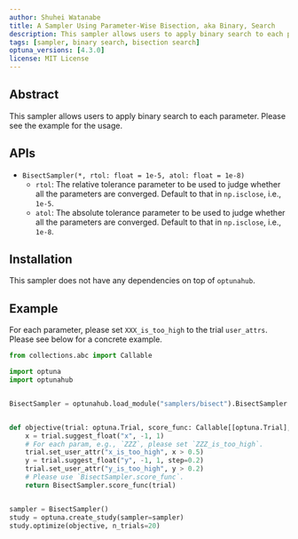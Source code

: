 ```yaml
---
author: Shuhei Watanabe
title: A Sampler Using Parameter-Wise Bisection, aka Binary, Search
description: This sampler allows users to apply binary search to each parameter.
tags: [sampler, binary search, bisection search]
optuna_versions: [4.3.0]
license: MIT License
---
```


## Abstract

This sampler allows users to apply binary search to each parameter.
Please see the example for the usage.

## APIs

- `BisectSampler(*, rtol: float = 1e-5, atol: float = 1e-8)`
  - `rtol`: The relative tolerance parameter to be used to judge whether all the parameters are converged. Default to that in `np.isclose`, i.e., `1e-5`.
  - `atol`: The absolute tolerance parameter to be used to judge whether all the parameters are converged. Default to that in `np.isclose`, i.e., `1e-8`.

## Installation

This sampler does not have any dependencies on top of `optunahub`.

## Example

For each parameter, please set `XXX_is_too_high` to the trial `user_attrs`.
Please see below for a concrete example.

```python
from collections.abc import Callable

import optuna
import optunahub


BisectSampler = optunahub.load_module("samplers/bisect").BisectSampler


def objective(trial: optuna.Trial, score_func: Callable[[optuna.Trial], float]) -> float:
    x = trial.suggest_float("x", -1, 1)
    # For each param, e.g., `ZZZ`, please set `ZZZ_is_too_high`.
    trial.set_user_attr("x_is_too_high", x > 0.5)
    y = trial.suggest_float("y", -1, 1, step=0.2)
    trial.set_user_attr("y_is_too_high", y > 0.2)
    # Please use `BisectSampler.score_func`.
    return BisectSampler.score_func(trial)


sampler = BisectSampler()
study = optuna.create_study(sampler=sampler)
study.optimize(objective, n_trials=20)
```
